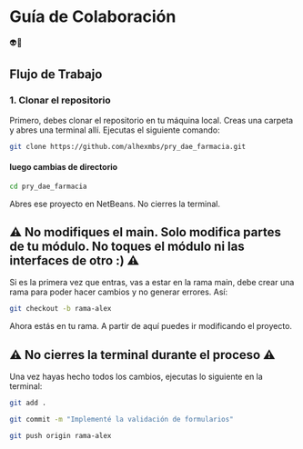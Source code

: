 # Guía de Colaboración

👽👻

## Flujo de Trabajo

### 1. Clonar el repositorio
Primero, debes clonar el repositorio en tu máquina local. Creas una carpeta y abres una terminal allí.
Ejecutas el siguiente comando:

```bash
git clone https://github.com/alhexmbs/pry_dae_farmacia.git
````
#### luego cambias de directorio

```bash
cd pry_dae_farmacia
````
Abres ese proyecto en NetBeans. No cierres la terminal.

## ⚠️ No modifiques el main. Solo modifica partes de tu módulo. No toques el módulo ni las interfaces de otro :) ⚠️

Si es la primera vez que entras, vas a estar en la rama main, debe crear una rama para poder hacer cambios y no generar errores. Así:
```bash
git checkout -b rama-alex
````
Ahora estás en tu rama. A partir de aquí puedes ir modificando el proyecto.

## ⚠️ No cierres la terminal durante el proceso ⚠️
Una vez hayas hecho todos los cambios, ejecutas lo siguiente en la terminal:
```bash
git add .
````
```bash
git commit -m "Implementé la validación de formularios"
````
```bash
git push origin rama-alex
````
